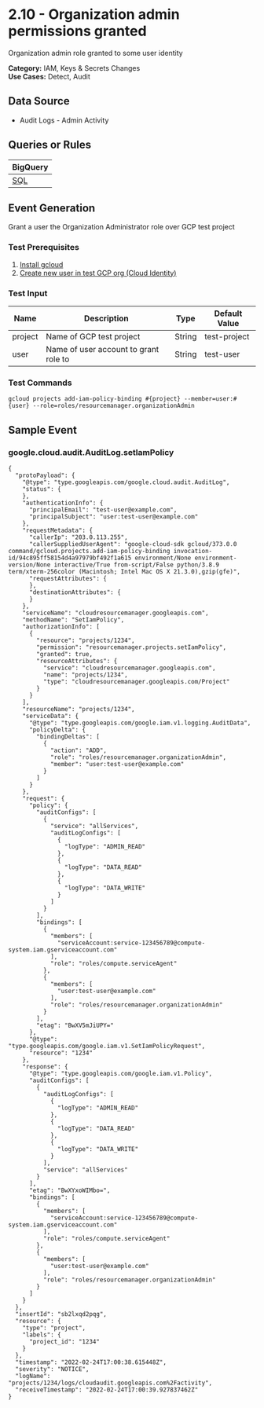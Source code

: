 # 2.10 - Organization admin permissions granted
Organization admin role granted to some user identity


**Category:** IAM, Keys & Secrets Changes
</br>
**Use Cases:** Detect, Audit
</br>

## Data Source
- Audit Logs - Admin Activity


## Queries or Rules
BigQuery |
--- |
[SQL](../../sql/2_10_org_admin_permissions_granted.sql) |

## Event Generation

Grant a user the Organization Administrator role over GCP test project





### Test Prerequisites
1. [Install gcloud](https://cloud.google.com/sdk/docs/install)
1. [Create new user in test GCP org (Cloud Identity)](https://support.google.com/a/answer/33310)


### Test Input
| Name | Description | Type | Default Value |
|------|-------------|------|---------------|
| project | Name of GCP test project | String | test-project|
| user | Name of user account to grant role to | String | test-user|

### Test Commands
```
gcloud projects add-iam-policy-binding #{project} --member=user:#{user} --role=roles/resourcemanager.organizationAdmin
```



## Sample Event


### google.cloud.audit.AuditLog.setIamPolicy
```
{
  "protoPayload": {
    "@type": "type.googleapis.com/google.cloud.audit.AuditLog",
    "status": {
    },
    "authenticationInfo": {
      "principalEmail": "test-user@example.com",
      "principalSubject": "user:test-user@example.com"
    },
    "requestMetadata": {
      "callerIp": "203.0.113.255",
      "callerSuppliedUserAgent": "google-cloud-sdk gcloud/373.0.0 command/gcloud.projects.add-iam-policy-binding invocation-id/94c895ff58154d4a97979bf492f1a615 environment/None environment-version/None interactive/True from-script/False python/3.8.9 term/xterm-256color (Macintosh; Intel Mac OS X 21.3.0),gzip(gfe)",
      "requestAttributes": {
      },
      "destinationAttributes": {
      }
    },
    "serviceName": "cloudresourcemanager.googleapis.com",
    "methodName": "SetIamPolicy",
    "authorizationInfo": [
      {
        "resource": "projects/1234",
        "permission": "resourcemanager.projects.setIamPolicy",
        "granted": true,
        "resourceAttributes": {
          "service": "cloudresourcemanager.googleapis.com",
          "name": "projects/1234",
          "type": "cloudresourcemanager.googleapis.com/Project"
        }
      }
    ],
    "resourceName": "projects/1234",
    "serviceData": {
      "@type": "type.googleapis.com/google.iam.v1.logging.AuditData",
      "policyDelta": {
        "bindingDeltas": [
          {
            "action": "ADD",
            "role": "roles/resourcemanager.organizationAdmin",
            "member": "user:test-user@example.com"
          }
        ]
      }
    },
    "request": {
      "policy": {
        "auditConfigs": [
          {
            "service": "allServices",
            "auditLogConfigs": [
              {
                "logType": "ADMIN_READ"
              },
              {
                "logType": "DATA_READ"
              },
              {
                "logType": "DATA_WRITE"
              }
            ]
          }
        ],
        "bindings": [
          {
            "members": [
              "serviceAccount:service-123456789@compute-system.iam.gserviceaccount.com"
            ],
            "role": "roles/compute.serviceAgent"
          },
          {
            "members": [
              "user:test-user@example.com"
            ],
            "role": "roles/resourcemanager.organizationAdmin"
          }
        ],
        "etag": "BwXV5mJiUPY="
      },
      "@type": "type.googleapis.com/google.iam.v1.SetIamPolicyRequest",
      "resource": "1234"
    },
    "response": {
      "@type": "type.googleapis.com/google.iam.v1.Policy",
      "auditConfigs": [
        {
          "auditLogConfigs": [
            {
              "logType": "ADMIN_READ"
            },
            {
              "logType": "DATA_READ"
            },
            {
              "logType": "DATA_WRITE"
            }
          ],
          "service": "allServices"
        }
      ],
      "etag": "BwXYxoWIMbo=",
      "bindings": [
        {
          "members": [
            "serviceAccount:service-123456789@compute-system.iam.gserviceaccount.com"
          ],
          "role": "roles/compute.serviceAgent"
        },
        {
          "members": [
            "user:test-user@example.com"
          ],
          "role": "roles/resourcemanager.organizationAdmin"
        }
      ]
    }
  },
  "insertId": "sb2lxqd2pqg",
  "resource": {
    "type": "project",
    "labels": {
      "project_id": "1234"
    }
  },
  "timestamp": "2022-02-24T17:00:38.615448Z",
  "severity": "NOTICE",
  "logName": "projects/1234/logs/cloudaudit.googleapis.com%2Factivity",
  "receiveTimestamp": "2022-02-24T17:00:39.927837462Z"
}
```


